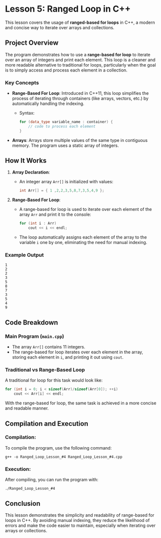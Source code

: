 # Lesson 5: Ranged Loop in C++

This lesson covers the usage of **ranged-based for loops** in C++, a modern and concise way to iterate over arrays and collections.

## Project Overview

The program demonstrates how to use a **range-based for loop** to iterate over an array of integers and print each element. This loop is a cleaner and more readable alternative to traditional for loops, particularly when the goal is to simply access and process each element in a collection.

### Key Concepts
- **Range-Based For Loop**: Introduced in C++11, this loop simplifies the process of iterating through containers (like arrays, vectors, etc.) by automatically handling the indexing.
  - Syntax:
    ```cpp
    for (data_type variable_name : container) {
        // code to process each element
    }
    ```

- **Arrays**: Arrays store multiple values of the same type in contiguous memory. The program uses a static array of integers.

## How It Works

1. **Array Declaration**:
   - An integer array `Arr[]` is initialized with values:
     ```cpp
     int Arr[] = { 1 ,2,2,3,5,8,7,3,5,4,9 };
     ```

2. **Range-Based For Loop**:
   - A range-based for loop is used to iterate over each element of the array `Arr` and print it to the console:
     ```cpp
     for (int i : Arr)
         cout << i << endl;
     ```

   - The loop automatically assigns each element of the array to the variable `i` one by one, eliminating the need for manual indexing.

### Example Output
```
1
2
2
3
5
8
7
3
5
4 
9
```

## Code Breakdown

### Main Program (`main.cpp`)
- The array `Arr[]` contains 11 integers.
- The range-based for loop iterates over each element in the array, storing each element in `i`, and printing it out using `cout`.

### Traditional vs Range-Based Loop

A traditional for loop for this task would look like:
```cpp
for (int i = 0; i < sizeof(Arr)/sizeof(Arr[0]); ++i)
    cout << Arr[i] << endl;
```
With the range-based for loop, the same task is achieved in a more concise and readable manner.

## Compilation and Execution

### Compilation:
To compile the program, use the following command:
```
g++ -o Ranged_Loop_Lesson_#4 Ranged_Loop_Lesson_#4.cpp
```
### Execution:
After compiling, you can run the program with:
```
./Ranged_Loop_Lesson_#4
```
## Conclusion
This lesson demonstrates the simplicity and readability of range-based for loops in C++. By avoiding manual indexing, they reduce the likelihood of errors and make the code easier to maintain, especially when iterating over arrays or collections.

